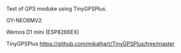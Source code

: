 Test of GPS moduke using TinyGPSPlus.

GY-NEO6MV2

Wemos D1 mini (ESP8266EX)

TinyGPSPlus
https://github.com/mikalhart/TinyGPSPlus/tree/master


